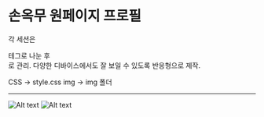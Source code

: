 손옥무 원페이지 프로필
==========================

각 세션은 <section>테그로 나눈 후 <div>로 관리. 다양한 디바이스에서도 잘 보일 수 있도록 반응형으로 제작.

CSS -> style.css
img -> img 폴더

---------------------------------------
![Alt text](/img/img001.png)
![Alt text](/img/img001.png)